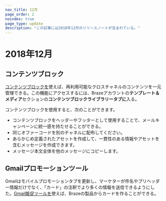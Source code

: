 ```yaml
---
nav_title: 12月
page_order: 2
noindex: true
page_type: update
description: "この記事には2018年12月のリリースノートが含まれている。"
---
```

# 2018年12月

## コンテンツブロック

[コンテンツブロックを]({{site.baseurl}}/user_guide/engagement_tools/templates_and_media/content_blocks/)使えば、再利用可能なクロスチャネルのコンテンツを一元管理できる。この機能にアクセスするには、Brazeアカウントの**テンプレート＆メディア**セクションの**コンテンツブロックライブラリータブに**入る。 

コンテンツブロックを使用すると、次のことができます。
 - コンテンツブロックをヘッダーやフッターとして使用することで、メールキャンペーンに統一感を持たせることができる。
 - 同じオファーコードを別のチャネルに配布してください。
 - あらかじめ定義されたアセットを作成して、一貫性のある情報やアセットを含むメッセージを作成できます。
 - メッセージ本文全体を他のメッセージにコピーします。

## Gmailプロモーションツール

Gmailはモバイルプロモーションタブを更新し、マーケターが件名やプリヘッダー情報だけでなく、「カード」の注釈でより多くの情報を送信できるようにした。[Gmail販促ツールを]({{site.baseurl}}/user_guide/message_building_by_channel/email/gmail_promotions_tab/)使えば、Brazeの製品からカードを作ることができる。